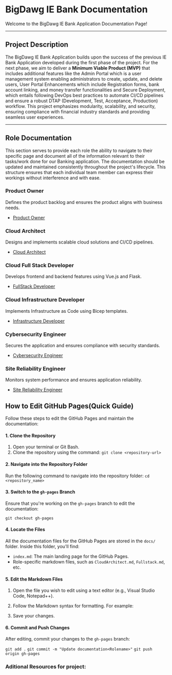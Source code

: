 # BigDawg IE Bank Documentation

Welcome to the BigDawg IE Bank Application Documentation Page!  

---

## Project Description

The BigDawg IE Bank Application builds upon the success of the previous IE Bank Application developed during the first phase of the project. For the next phase, we aim to deliver a **Minimum Viable Product (MVP)** that includes additional features like the Admin Portal which is a user management system enabling administrators to create, update, and delete users, User Portal Enhancements which include Registration forms, bank account linking, and money transfer functionalities and Secure Deployment, which entails following DevOps best practices to automate CI/CD pipelines and ensure a robust DTAP (Development, Test, Acceptance, Production) workflow. This project emphasizes modularity, scalability, and security, ensuring compliance with financial industry standards and providing seamless user experiences.

---

## Role Documentation

This section serves to provide each role the ability to navigate to their specific page and document all of the information relevant to their tasks/work done for our Banking application. The documentation should be updated and maintained consistently throughout the project's lifecycle. This structure ensures that each individual team member can express their workings without interference and with ease.

### Product Owner
Defines the product backlog and ensures the product aligns with business needs.
- [Product Owner](./PO.md)

### Cloud Architect
Designs and implements scalable cloud solutions and CI/CD pipelines.
- [Cloud Architect](./CloudArchitect.md)

### Cloud Full Stack Developer
Develops frontend and backend features using Vue.js and Flask.
- [FullStack Developer](./Fullstack.md)

### Cloud Infrastructure Developer
Implements Infrastructure as Code using Bicep templates.
- [Infrastructure Developer](./Infra.md)

### Cybersecurity Engineer
Secures the application and ensures compliance with security standards.
- [Cybersecurity Engineer](./Cybersecuirty.md)

### Site Reliability Engineer
Monitors system performance and ensures application reliability.
- [Site Reliability Engineer](./Sitereliable.md)


## How to Edit GitHub Pages(Quick Guide)

Follow these steps to edit the GitHub Pages and maintain the documentation:

#### 1. Clone the Repository
1. Open your terminal or Git Bash.
2. Clone the repository using the command:
   `git clone <repository-url>`

#### 2. Navigate into the Repository Folder

Run the following command to navigate into the repository folder:
`cd <repository_name>`

#### 3. Switch to the `gh-pages` Branch

Ensure that you're working on the `gh-pages` branch to edit the documentation:

`git checkout gh-pages`

#### 4. Locate the Files

All the documentation files for the GitHub Pages are stored in the `docs/` folder. Inside this folder, you'll find:

-   `index.md`: The main landing page for the GitHub Pages.
-   Role-specific markdown files, such as `CloudArchitect.md`, `Fullstack.md`, etc.

#### 5. Edit the Markdown Files

1.  Open the file you wish to edit using a text editor (e.g., Visual Studio Code, Notepad++).

2.  Follow the Markdown syntax for formatting. For example:

3.  Save your changes.

#### 6. Commit and Push Changes
After editing, commit your changes to the `gh-pages` branch:

`git add .`
`git commit -m "Update documentation<Rolename>"`
`git push origin gh-pages`


### Aditional Resources for project:
